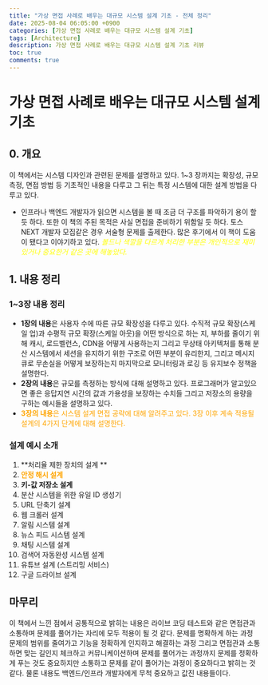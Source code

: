 ```yaml
---
title: "가상 면접 사례로 배우는 대규모 시스템 설계 기초 - 전체 정리"
date: 2025-08-04 06:05:00 +0900
categories: [가상 면접 사례로 배우는 대규모 시스템 설계 기초]
tags: [Architecture]
description: 가상 면접 사례로 배우는 대규모 시스템 설계 기초 리뷰
toc: true
comments: true
---
```


# 가상 면접 사례로 배우는 대규모 시스템 설계 기초 

## 0. 개요

이 책에서는 시스템 디자인과 관련된 문제를 설명하고 있다. 1~3 장까지는 확장성, 규모 측정, 면접 방법 등 기초적인 내용을 다루고 그 뒤는 특정 시스템에 대한 설계 방법을 다루고 있다. 

- 인프라나 백엔드 개발자가 읽으면 시스템을 볼 때 조금 더 구조를 파악하기 용이 할 듯 하다. 또한 이 책의 주된 목적은 사실 면접을 준비하기 위함일 듯 하다. 토스 NEXT 개발자 모집같은 경우 서술형 문제를 출제한다. 많은 후기에서 이 책이 도움이 됐다고 이야기하고 있다. 
<span style="color: yellow;">*볼드나 색깔을 다르게 처리한 부분은 개인적으로 재미있거나 중요한거 같은 곳에 해놓았다.*</span> 

## 1. 내용 정리

### 1~3장 내용 정리

- **1장의 내용**은 사용자 수에 따른 규모 확장성을 다루고 있다. 수직적 규모 확장(스케일 업)과 수평적 규모 확장(스케일 아웃)을 어떤 방식으로 하는 지, 부하를 줄이기 위해 캐시, 로드벨런스, CDN을 어떻게 사용하는지 그리고 무상태 아키텍처를 통해 분산 시스템에서 세션을 유지하기 위한 구조로 어떤 부분이 유리한지, 그리고 메시지 큐로 무손실을 어떻게 보장하는지 마지막으로 모니터링과 로깅 등 유지보수 정책을 설명한다. 
- **2장의 내용**은 규모를 측정하는 방식에 대해 설명하고 있다. 프로그래머가 알고있으면 좋은 응답지연 시간의 값과 가용성을 보장하는 수치들 그리고 저장소의 용량을 구하는 예시들을 설명하고 있다.
- <span style="color: orange;">**3장의 내용**</span><span style="color: orange;">은 시스템 설계 면접 공략에 대해 알려주고 있다. 3장 이후 계속 적용될 설계의 4가지 단계에 대해 설명한다. </span>
### 설계 예시 소개

1. **처리율 제한 장치의 설계 **
1. <span style="color: orange;">**안정 해시 설계**</span>
1. **키-값 저장소 설계**
1. 분산 시스템을 위한 유일 ID 생성기
1. URL 단축기 설계
1. 웹 크롤러 설계
1. 알림 시스템 설계
1. 뉴스 피드 시스템 설계
1. 채팅 시스템 설계
1. 검색어 자동완성 시스템 설계
1. 유튜브 설계 (스트리밍 서비스)
1. 구글 드라이브 설계
## 마무리

이 책에서 느낀 점에서 공통적으로 밝히는 내용은 라이브 코딩 테스트와 같은 면접관과 소통하며 문제를 풀어가는 자리에 모두 적용이 될 것 같다. 문제를 명확하게 하는 과정 문제의 범위를 줄여가고 기능을 정확하게 인지하고 해결하는 과정 그리고 면접관과 소통하면 맞는 길인지 체크하고 커뮤니케이션하며 문제를 풀어가는 과정까지 문제를 정확하게 푸는 것도 중요하지만 소통하고 문제를 같이 풀어가는 과정이 중요하다고 밝히는 것 같다. 물론 내용도 백엔드/인프라 개발자에게 무척 중요하고 값진 내용들이다. 


